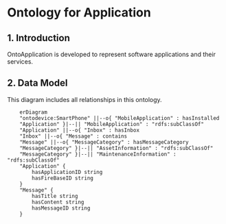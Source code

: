 # Ontology for Application
## 1. Introduction
OntoApplication is developed to represent software applications and their services. 

## 2. Data Model
This diagram includes all relationships in this ontology.
```mermaid
    erDiagram
    "ontodevice:SmartPhone" ||--o{ "MobileApplication" : hasInstalled
    "Application" }|--|| "MobileApplication" : "rdfs:subClassOf"
    "Application" ||--o{ "Inbox" : hasInbox
    "Inbox" ||--o{ "Message" : contains
    "Message" ||--o{ "MessageCategory" : hasMessageCategory
    "MessageCategory" }|--|| "AssetInformation" : "rdfs:subClassOf"
    "MessageCategory" }|--|| "MaintenanceInformation" : "rdfs:subClassOf"
    "Application" {
        hasApplicationID string
        hasFireBaseID string
    }
    "Message" {
        hasTitle string
        hasContent string
        hasMessageID string
    }
```